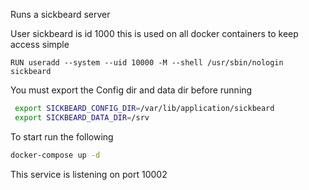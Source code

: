 Runs a sickbeard server

User sickbeard is id 1000 this is used on all docker containers to keep access simple
```
RUN useradd --system --uid 10000 -M --shell /usr/sbin/nologin sickbeard
```

You must export the Config dir and data dir before running

```bash
 export SICKBEARD_CONFIG_DIR=/var/lib/application/sickbeard
 export SICKBEARD_DATA_DIR=/srv
 ```

 To start run the following
 ```bash
 docker-compose up -d
 ```

 This service is listening on port 10002